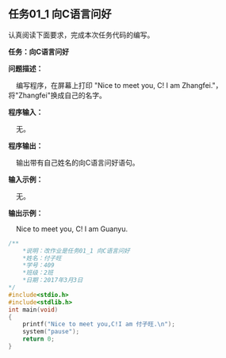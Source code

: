 ## 任务01_1 向C语言问好

认真阅读下面要求，完成本次任务代码的编写。

**任务：向C语言问好**

**问题描述：**

    编写程序，在屏幕上打印 "Nice to meet you, C! I am Zhangfei."，将"Zhangfei"换成自己的名字。

**程序输入：**

    无。

**程序输出：**

    输出带有自己姓名的向C语言问好语句。

**输入示例：**

    无。

**输出示例：**

    Nice to meet you, C! I am Guanyu. 

```c
/**
	*说明：改作业是任务01_1 向C语言问好
	*姓名：付子旺
	*学号：409
	*班级：2班
	*日期：2017年3月3日
*/
#include<stdio.h>
#include<stdlib.h>
int main(void)
{
	printf("Nice to meet you,C!I am 付子旺.\n");
	system("pause");
	return 0;
}
```



